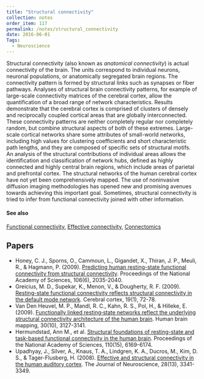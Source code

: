 ```yaml
---
title: "Structural connectivity"
collection: notes
order_item: 117
permalink: /notes/structural_connectivity
date: 2016-06-01
Tags:
  - Neuroscience
---
```


Structural connectivity (also known as *anatomical connectivity*) is actual connectivity of the brain. The units correspond to individual neurons, neuronal populations, or anatomically segregated brain regions. The connectivity pattern is formed by structural links such as synapses or fiber pathways.
Analyses of structural brain connectivity patterns, for example of large-scale connectivity matrices of the cerebral cortex, allow the quantification of a broad range of network characteristics. Results demonstrate that the cerebral cortex is comprised of clusters of densely and reciprocally coupled cortical areas that are globally interconnected. These connectivity patterns are neither completely regular nor completely random, but combine structural aspects of both of these extremes. Large-scale cortical networks share some attributes of small-world networks, including high values for clustering coefficients and short characteristic path lengths, and they are composed of specific sets of structural motifs. An analysis of the structural contributions of individual areas allows the identification and classification of network hubs, defined as highly connected and highly central brain regions, which include areas of parietal and prefrontal cortex. The structural networks of the human cerebral cortex have not yet been comprehensively mapped. The use of noninvasive diffusion imaging methodologies has opened new and promising avenues towards achieving this important goal.
Sometimes, structural connectivity is tried to infer from functional connectivity joined with other information.


#### See also
[Functional connectivity](/notes/functional_connectivity), [Effective connectivity](/notes/effective_connectivity), [Connectomics](/notes/connectomics)




## Papers
* Honey, C. J., Sporns, O., Cammoun, L., Gigandet, X., Thiran, J. P., Meuli, R., & Hagmann, P. (2009). [Predicting human resting-state functional connectivity from structural connectivity](http://www.pnas.org/content/106/6/2035.full). Proceedings of the National Academy of Sciences, 106(6), 2035-2040.
* Greicius, M. D., Supekar, K., Menon, V., & Dougherty, R. F. (2009). [Resting-state functional connectivity reflects structural connectivity in the default mode network](http://cercor.oxfordjournals.org/content/19/1/72.full). Cerebral cortex, 19(1), 72-78.
* Van Den Heuvel, M. P., Mandl, R. C., Kahn, R. S., Pol, H., & Hilleke, E. (2009). [Functionally linked resting‐state networks reflect the underlying structural connectivity architecture of the human brain](http://certification.m.eeginfo.com/research/pdfs/Functionally-Linked-Resting-State-Networks.pdf). Human brain mapping, 30(10), 3127-3141.
* Hermundstad, Ann M., et al. [Structural foundations of resting-state and task-based functional connectivity in the human brain](http://www.pnas.org/content/110/15/6169.full). Proceedings of the National Academy of Sciences, 110(15), 6169-6174.
* Upadhyay, J., Silver, A., Knaus, T. A., Lindgren, K. A., Ducros, M., Kim, D. S., & Tager-Flusberg, H. (2008). [Effective and structural connectivity in the human auditory cortex](http://www.jneurosci.org/content/28/13/3341.long). The Journal of Neuroscience, 28(13), 3341-3349.




